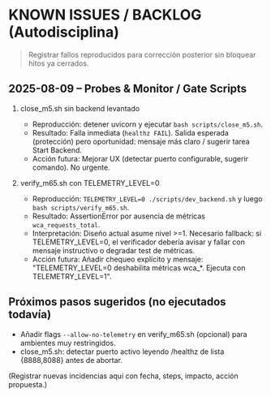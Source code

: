# KNOWN ISSUES / BACKLOG (Autodisciplina)

> Registrar fallos reproducidos para corrección posterior sin bloquear hitos ya cerrados.

## 2025-08-09 – Probes & Monitor / Gate Scripts

1. close_m5.sh sin backend levantado
   - Reproducción: detener uvicorn y ejecutar `bash scripts/close_m5.sh`.
   - Resultado: Falla inmediata (`healthz FAIL`). Salida esperada (protección) pero oportunidad: mensaje más claro / sugerir tarea Start Backend.
   - Acción futura: Mejorar UX (detectar puerto configurable, sugerir comando). No urgente.

2. verify_m65.sh con TELEMETRY_LEVEL=0
   - Reproducción: `TELEMETRY_LEVEL=0 ./scripts/dev_backend.sh` y luego `bash scripts/verify_m65.sh`.
   - Resultado: AssertionError por ausencia de métricas `wca_requests_total`.
   - Interpretación: Diseño actual asume nivel >=1. Necesario fallback: si TELEMETRY_LEVEL=0, el verificador debería avisar y fallar con mensaje instructivo o degradar test de métricas.
   - Acción futura: Añadir chequeo explícito y mensaje: "TELEMETRY_LEVEL=0 deshabilita métricas wca_*. Ejecuta con TELEMETRY_LEVEL=1".

## Próximos pasos sugeridos (no ejecutados todavía)
- Añadir flags `--allow-no-telemetry` en verify_m65.sh (opcional) para ambientes muy restringidos.
- close_m5.sh: detectar puerto activo leyendo /healthz de lista {8888,8088} antes de abortar.

(Registrar nuevas incidencias aquí con fecha, steps, impacto, acción propuesta.)
